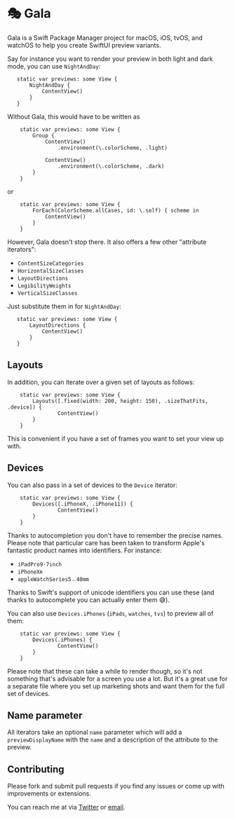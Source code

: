 # 🎭 Gala

Gala is a Swift Package Manager project for macOS, iOS, tvOS, and watchOS to help you create SwiftUI preview variants.

Say for instance you want to render your preview in both light and dark mode, you can use `NightAndDay`:

```
   static var previews: some View {
       NightAndDay {
           ContentView()
       }
   }
```

Without Gala, this would have to be written as

```
    static var previews: some View {
        Group {
            ContentView()
                .environment(\.colorScheme, .light)

            ContentView()
                .environment(\.colorScheme, .dark)
        }
    }
```

or

```
    static var previews: some View {
        ForEach(ColorScheme.allCases, id: \.self) { scheme in
            ContentView()
        }
    }
```

However, Gala doesn't stop there. It also offers a few other "attribute iterators":

- `ContentSizeCategories`
- `HorizontalSizeClasses`
- `LayoutDirections`
- `LegibilityWeights`
- `VerticalSizeClasses`

Just substitute them in for `NightAndDay`:

```
   static var previews: some View {
       LayoutDirections {
           ContentView()
       }
   }
```

## Layouts

In addition, you can iterate over a given set of layouts as follows:

```
    static var previews: some View {
        Layouts([.fixed(width: 200, height: 150), .sizeThatFits, .device]) {
                ContentView()
        }
    }
```

This is convenient if you have a set of frames you want to set your view up with.

## Devices

You can also pass in a set of devices to the `Device` iterator:

```
    static var previews: some View {
        Devices([.iPhoneX, .iPhone11]) {
                ContentView()
        }
    }
```

Thanks to autocompletion you don't have to remember the precise names. Please note that particular care has been taken to transform Apple's fantastic product names into identifiers. For instance:

- `iPadPro9·7inch`
- `iPhoneXʀ`
- `appleWatchSeries5﹘40mm`

Thanks to Swift's support of unicode identifiers you can use these (and thanks to autocomplete you can actually enter them 😅).

You can also use `Devices.iPhones` (`iPads`, `watches`, `tvs`) to preview all of them:

```
    static var previews: some View {
        Devices(.iPhones) {
                ContentView()
        }
    }
```

Please note that these can take a while to render though, so it's not something that's advisable for a screen you use a lot. But it's a great use for a separate file where you set up marketing shots and want them for the full set of devices.

## Name parameter

All iterators take an optional `name` parameter which will add a `previewDisplayName` with the `name` and a description of the attribute to the preview.

## Contributing

Please fork and submit pull requests if you find any issues or come up with improvements or extensions.

You can reach me at via [Twitter](https://twitter.com/_sa_s) or [email](mailto:sas+blog@finestructure.co).
